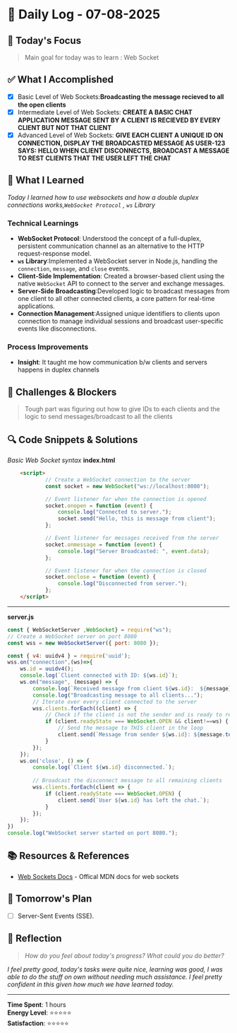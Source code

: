 # 📅 Daily Log - 07-08-2025

## 🎯 Today's Focus

> Main goal for today was to learn : Web Socket

## ✅ What I Accomplished

- [x] Basic Level of Web Sockets:**Broadcasting the message recieved to all the open clients**
- [x] Intermediate Level of Web Sockets: **CREATE A BASIC CHAT APPLICATION MESSAGE SENT BY A CLIENT IS RECIEVED BY EVERY CLIENT BUT NOT THAT CLIENT**
- [x] Advanced Level of Web Sockets: **GIVE EACH CLIENT A UNIQUE ID ON CONNECTION, DISPLAY THE BROADCASTED MESSAGE AS USER-123 SAYS: HELLO WHEN CLIENT DISCONNECTS, BROADCAST A MESSAGE TO REST CLIENTS THAT THE USER LEFT THE CHAT**

## 🧠 What I Learned

*Today I learned how to use websockets and how a double duplex connections works,`WebSocket Protocol` , `ws` Library*

### Technical Learnings

- **WebSocket Protocol**: Understood the concept of a full-duplex, persistent communication channel as an alternative to the HTTP request-response model.
- **`ws` Library**:Implemented a WebSocket server in Node.js, handling the `connection`, `message`, and `close` events.
- **Client-Side Implementation**: Created a browser-based client using the native `WebSocket` API to connect to the server and exchange messages.
- **Server-Side Broadcasting**:Developed logic to broadcast messages from one client to all other connected clients, a core pattern for real-time applications.
- **Connection Management**:Assigned unique identifiers to clients upon connection to manage individual sessions and broadcast user-specific events like disconnections.

### Process Improvements

- **Insight**: It taught me how communication b/w clients and servers happens in duplex channels

## 🚧 Challenges & Blockers

> Tough part was figuring out how to give IDs to each clients and the logic to send messages/broadcast to all the clients

## 🔍 Code Snippets & Solutions

*Basic Web Socket syntax*
**index.html**

```HTML
    <script>
            // Create a WebSocket connection to the server
            const socket = new WebSocket("ws://localhost:8080");

            // Event listener for when the connection is opened
            socket.onopen = function (event) {
                console.log("Connected to server.");
                socket.send("Hello, this is message from client");
            };

            // Event listener for messages received from the server
            socket.onmessage = function (event) {
                console.log("Server Broadcasted: ", event.data);
            };

            // Event listener for when the connection is closed
            socket.onclose = function (event) {
                console.log("Disconnected from server.");
            };
    </script>
```

---
**server.js**

```JavaScript
const { WebSocketServer ,WebSocket} = require("ws");
// Create a WebSocket server on port 8080
const wss = new WebSocketServer({ port: 8080 });

const { v4: uuidv4 } = require('uuid');
wss.on("connection",(ws)=>{
    ws.id = uuidv4();
    console.log(`Client connected with ID: ${ws.id}`);
    ws.on("message", (message) => {
        console.log(`Received message from client ${ws.id}:  ${message}`);
        console.log("Broadcasting message to all clients...");
        // Iterate over every client connected to the server
        wss.clients.forEach((client) => {
            // Check if the client is not the sender and is ready to receive messages
            if (client.readyState === WebSocket.OPEN && client!==ws) {
                // Send the message to THIS client in the loop
                client.send(`Message from sender ${ws.id}: ${message.toString()}`);
            }
        });
    });
    ws.on('close', () => {
        console.log(`Client ${ws.id} disconnected.`);
        
        // Broadcast the disconnect message to all remaining clients
        wss.clients.forEach(client => {
            if (client.readyState === WebSocket.OPEN) {
                client.send(`User ${ws.id} has left the chat.`);
            }
        });
    });
})
console.log("WebSocket server started on port 8080.");
```

## 📚 Resources & References



- [Web Sockets Docs](https://developer.mozilla.org/en-US/docs/Web/API/WebSockets_API) - Offical MDN docs for web sockets

## 🎯 Tomorrow's Plan

- [ ] Server-Sent Events (SSE).

## 💭 Reflection

> *How do you feel about today's progress? What could you do better?*

*I feel pretty good, today's tasks were quite nice, learning was good, I was able to do the stuff on own without needing much assistance. I feel pretty confident in this given how much we have learned today.*

---

**Time Spent**: 1 hours  
**Energy Level**: ⭐⭐⭐⭐⭐  
**Satisfaction**: ⭐⭐⭐⭐⭐

